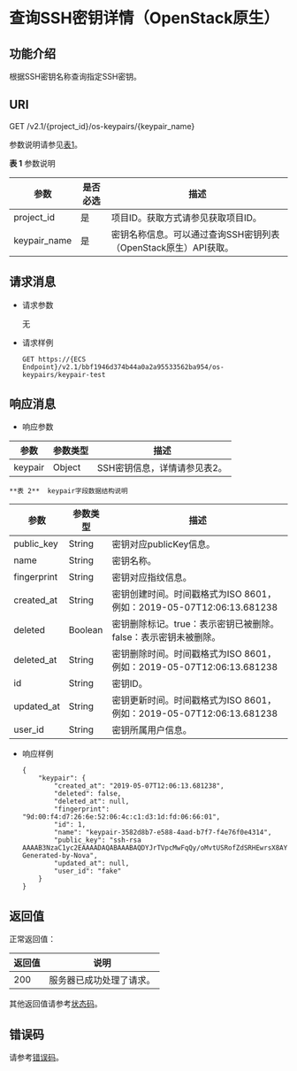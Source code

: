 # 查询SSH密钥详情（OpenStack原生）<a name="bms_api_0739"></a>

## 功能介绍<a name="section59539732104217"></a>

根据SSH密钥名称查询指定SSH密钥。

## URI<a name="section52138884104217"></a>

GET /v2.1/\{project\_id\}/os-keypairs/\{keypair\_name\}

参数说明请参见[表1](#table1179423205514)。

**表 1**  参数说明

|参数|是否必选|描述|
|--|--|--|
|project_id|是|项目ID。获取方式请参见获取项目ID。|
|keypair_name|是|密钥名称信息。可以通过查询SSH密钥列表（OpenStack原生）API获取。|


## 请求消息<a name="section18620476104217"></a>

-   请求参数

    无

-   请求样例

    ```
    GET https://{ECS Endpoint}/v2.1/bbf1946d374b44a0a2a95533562ba954/os-keypairs/keypair-test
    ```


## 响应消息<a name="section18336671104217"></a>

-   响应参数

|参数|参数类型|描述|
|--|--|--|
|keypair|Object|SSH密钥信息，详情请参见表2。|


    **表 2**  keypair字段数据结构说明

|参数|参数类型|描述|
|--|--|--|
|public_key|String|密钥对应publicKey信息。|
|name|String|密钥名称。|
|fingerprint|String|密钥对应指纹信息。|
|created_at|String|密钥创建时间。时间戳格式为ISO 8601，例如：2019-05-07T12:06:13.681238|
|deleted|Boolean|密钥删除标记。true：表示密钥已被删除。false：表示密钥未被删除。|
|deleted_at|String|密钥删除时间。时间戳格式为ISO 8601，例如：2019-05-07T12:06:13.681238|
|id|String|密钥ID。|
|updated_at|String|密钥更新时间。时间戳格式为ISO 8601，例如：2019-05-07T12:06:13.681238|
|user_id|String|密钥所属用户信息。|


-   响应样例

    ```
    {
        "keypair": {
            "created_at": "2019-05-07T12:06:13.681238",
            "deleted": false,
            "deleted_at": null,
            "fingerprint": "9d:00:f4:d7:26:6e:52:06:4c:c1:d3:1d:fd:06:66:01",
            "id": 1,
            "name": "keypair-3582d8b7-e588-4aad-b7f7-f4e76f0e4314",
            "public_key": "ssh-rsa AAAAB3NzaC1yc2EAAAADAQABAAABAQDYJrTVpcMwFqQy/oMvtUSRofZdSRHEwrsX8AYkRvn2ZnCXM+b6+GZ2NQuuWj+ocznlnwiGFQDsL/yeE+/kurqcPJFKKp60mToXIMyzioFxW88fJtwEWawHKAclbHWpR1t4fQ4DS+/sIbX/Yd9btlVQ2tpQjodGDbM9Tr9/+/3i6rcR+EoLqmbgCgAiGiVV6VbM2Zx79yUwd+GnQejHX8BlYZoOjCnt3NREsITcmWE9FVFy6TnLmahs3FkEO/QGgWGkaohAJlsgaVvSWGgDn2AujKYwyDokK3dXyeX3m2Vmc3ejiqPa/C4nRrCOlko5nSgV/9IXRx1ERImsqZnE9usB Generated-by-Nova",
            "updated_at": null,
            "user_id": "fake"
        }
    }
    ```


## 返回值<a name="section7610951"></a>

正常返回值：

|返回值|说明|
|--|--|
|200|服务器已成功处理了请求。|


其他返回值请参考[状态码](状态码.md)。

## 错误码<a name="section14752650154917"></a>

请参考[错误码](错误码.md)。


